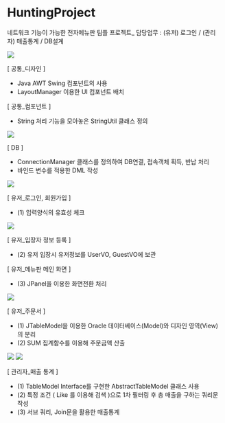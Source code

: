# HuntingProject
네트워크 기능이 가능한 전자메뉴판 팀플 프로젝트_ 담당업무 : (유저) 로그인 / (관리자) 매출통계 / DB설계

<img src="https://postfiles.pstatic.net/MjAxOTA1MTJfMjc2/MDAxNTU3NjQ2MTMzNTQw.FjUCajkf11BEpwCHzQu7gona0evUEWWXa1klKIbGZPIg.ckFfnIb8G0CpHYwxuocyVzVmSQ3GHbpyxu7JpYDfetwg.PNG.kwjing93/HUNTING1(0512).png?type=w966">

[ 공통_디자인 ]
- Java AWT Swing 컴포넌트의 사용
- LayoutManager 이용한 UI 컴포넌트 배치

[ 공통_컴포넌트 ]
- String 처리 기능을 모아놓은 StringUtil 클래스 정의

<img src="https://postfiles.pstatic.net/MjAxOTA1MTJfMTYz/MDAxNTU3NjQ2MjE5MDU5.tfamDstriiJab7QVN9FOSw50OMzwqgia26AhbxOa2lcg.1LKsRoYA8mKuwJYjAe6Cu7ukOBZHcHe_hg1dTCFMAd4g.PNG.kwjing93/HUNTING2(0512).png?type=w966">

[ DB ]
- ConnectionManager 클래스를 정의하여 DB연결, 접속객체 획득, 반납 처리
- 바인드 변수를 적용한 DML 작성

<img src="https://postfiles.pstatic.net/MjAxOTA1MTJfMjk3/MDAxNTU3NjQ2MjQ2NDU5.PW4A-xkUzXBJl6AJ9BxqmYU2VoU9-WgwYodtd6qzUUYg.GiKbiACP9fEJV5Tbq_eYL8XWVhMXEDqXrHmhUahIcIQg.PNG.kwjing93/HUNTING3-1(0512).png?type=w966">

[ 유저_로그인, 회원가입 ]
- (1) 입력양식의 유효성 체크

<img src="https://postfiles.pstatic.net/MjAxOTA1MTJfMTUw/MDAxNTU3NjQ2MjQ3ODk1.G6Kh1eAx3sdP7ZG0LhOHdS751t6ExFM1xU2fzeWxHN0g.pvodxsO6OwFr3S2CTz1vToUIM_2p3MEqUKi3VEckVLAg.PNG.kwjing93/HUNTING3-2(0512)png.png?type=w966">


[ 유저_입장자 정보 등록 ]
- (2) 유저 입장시 유저정보를 UserVO, GuestVO에 보관

[ 유저_메뉴판 메인 화면 ]
- (3) JPanel을 이용한 화면전환 처리


<img src="https://postfiles.pstatic.net/MjAxOTA1MTJfMTcg/MDAxNTU3NjQ2MjUyNTUy.V7hq6Kv7bn071qyGObIzekhacxryliI0KjM3Eq7aCo8g.srKOQN6T8GXpzbJi3gW1FN26IyqCmn-A2_QLpIbpN4Eg.PNG.kwjing93/HUNTING4-1(0512).png?type=w966">


[ 유저_주문서 ] 
- (1) JTableModel을 이용한 Oracle 데이터베이스(Model)와 디자인 영역(View)의 분리
- (2) SUM 집계함수를 이용해 주문금액 산출


<img src="https://postfiles.pstatic.net/MjAxOTA1MTJfMSAg/MDAxNTU3NjQ2NzUyNTgw.iGEU9CjEyiwVGMJWgkYZGnB0iRMsGwiGgG_x_iLbF7sg.faqgK55O3M3iXXcU04h2vnMPLEKa6wRxplpWbE9HoLAg.PNG.kwjing93/HUNTING5(0512).png?type=w966">

<img src="https://postfiles.pstatic.net/MjAxOTA1MTJfMTk4/MDAxNTU3NjQ2NzU1ODM3.qvtsr5MkJYM8C6mSGob2KgdglDJDatCnhAZlgsHro7gg.vzIK6XkutLClt0N2A9JOqcH-LoWNoIzB9-ATMW9IV4Qg.PNG.kwjing93/HUNTING5-2(0512).png?type=w966">

[ 관리자_매출 통계 ]
- (1) TableModel Interface를 구현한 AbstractTableModel 클래스 사용
- (2) 특정 조건 ( Like 를 이용해 검색 )으로 1차 필터링 후 총 매출을 구하는 쿼리문 작성
- (3) 서브 쿼리, Join문을 활용한 매출통계

